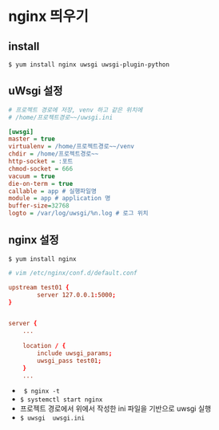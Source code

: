 # nginx 띄우기

## install

`$ yum install nginx uwsgi uwsgi-plugin-python`



## uWsgi 설정

```ini
# 프로젝트 경로에 저장, venv 하고 같은 위치에
# /home/프로젝트경로~~/uwsgi.ini

[uwsgi]
master = true
virtualenv = /home/프로젝트경로~~/venv
chdir = /home/프로젝트경로~~
http-socket = :포트
chmod-socket = 666
vacuum = true
die-on-term = true
callable = app # 실행파일명
module = app # application 명
buffer-size=32768
logto = /var/log/uwsgi/%n.log # 로그 위치
```





## nginx 설정

`$ yum install nginx`

```conf
# vim /etc/nginx/conf.d/default.conf

upstream test01 {
        server 127.0.0.1:5000;
}


server {
	...
	
    location / {
        include uwsgi_params;
        uwsgi_pass test01;
    }
    ...
```





- ` $ nginx -t`
- `$ systemctl start nginx`
- 프로젝트 경로에서 위에서 작성한 ini 파일을 기반으로 uwsgi 실행
- `$ uwsgi  uwsgi.ini`  